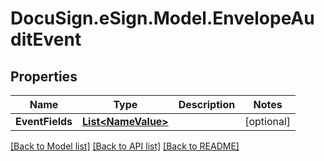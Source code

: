 # DocuSign.eSign.Model.EnvelopeAuditEvent
## Properties

Name | Type | Description | Notes
------------ | ------------- | ------------- | -------------
**EventFields** | [**List&lt;NameValue&gt;**](NameValue.md) |  | [optional] 

[[Back to Model list]](../README.md#documentation-for-models) [[Back to API list]](../README.md#documentation-for-api-endpoints) [[Back to README]](../README.md)

